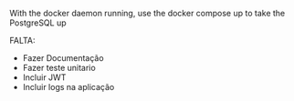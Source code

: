 With the docker daemon running, use the docker compose up to take the PostgreSQL up

FALTA:

- Fazer Documentação
- Fazer teste unitario
- Incluir JWT
- Incluir logs na aplicação
